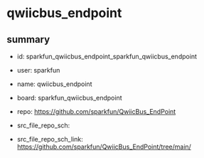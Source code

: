 # qwiicbus_endpoint
 
## summary 
* id: sparkfun_qwiicbus_endpoint_sparkfun_qwiicbus_endpoint
* user: sparkfun
* name: qwiicbus_endpoint
* board: sparkfun_qwiicbus_endpoint
* repo: https://github.com/sparkfun/QwiicBus_EndPoint



* src_file_repo_sch: 
* src_file_repo_sch_link: https://github.com/sparkfun/QwiicBus_EndPoint/tree/main/




